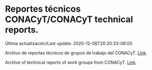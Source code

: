 # Reportes técnicos CONACyT/CONACyT technical reports.

Última actualización/Last update: 2020-12-08T20:20:33-06:00

Archivo de reportes técnicos de grupos de trabajo del CONACyT. [Link](https://coronavirus.conacyt.mx/productos/index.html).

Archive of technical reports of work groups from CONACyT. [Link](https://coronavirus.conacyt.mx/productos/index.html).

